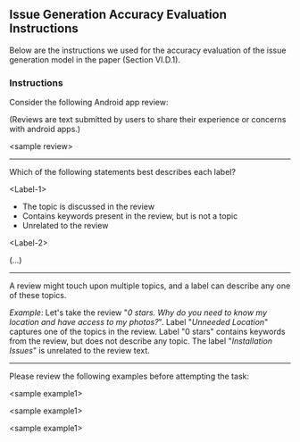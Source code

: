 ## Issue Generation Accuracy Evaluation Instructions

Below are the instructions we used for the accuracy evaluation of the issue
generation model in the paper (Section VI.D.1).


### Instructions

Consider the following Android app review:

(Reviews are text submitted by users to share their experience or concerns with
android apps.)

\<sample review\>
 
---

Which of the following statements best describes each label?


\<Label-1\>

- The topic is discussed in the review
- Contains keywords present in the review, but is not a topic
- Unrelated to the review



\<Label-2\>

(...)

---

A review might touch upon multiple topics, and a label can describe any one of
these topics. 

*Example*: Let's take the review "*0 stars. Why do you need to know my location
and have access to my photos?*". Label "*Unneeded Location*" captures one of the
topics in the review. Label "0 stars" contains keywords from the review, but
does not describe any topic. The label "*Installation Issues*" is unrelated to
the review text.

---

Please review the following examples before attempting the task: 

\<sample example1\>

\<sample example1\>

\<sample example1\>